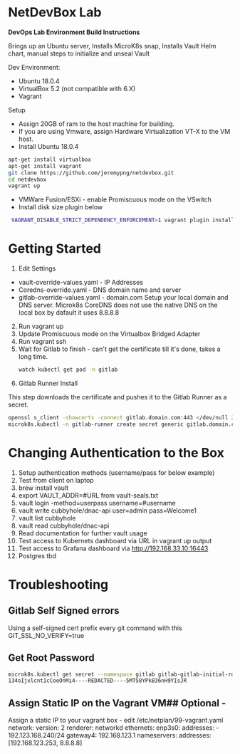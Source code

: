 # NetDevBox Lab

**DevOps Lab Environment Build Instructions**

Brings up an Ubuntu server, Installs MicroK8s snap, Installs Vault Helm chart, manual steps to initialize and unseal Vault

Dev Environment:
* Ubuntu 18.0.4
* VirtualBox 5.2 (not compatible with 6.X)
* Vagrant

Setup
* Assign 20GB of ram to the host machine for building.
* If you are using Vmware, assign Hardware Virtualization VT-X to the VM host.
* Install Ubuntu 18.0.4
``` bash 
apt-get install virtualbox
apt-get install vagrant
git clone https://github.com/jeremypng/netdevbox.git
cd netdevbox
vagrant up
``` 
* VMWare Fusion/ESXi - enable Promiscuous mode on the VSwitch
* Install disk size plugin below
``` bash
 VAGRANT_DISABLE_STRICT_DEPENDENCY_ENFORCEMENT=1 vagrant plugin install vagrant-disksize
```



# Getting Started
1. Edit Settings
* vault-override-values.yaml - IP Addresses
* Coredns-override.yaml - DNS domain name and server
* gitlab-override-values.yaml - domain.com
  Setup your local domain and DNS server. 
  Microk8s CoreDNS does not use the native DNS on the local box by dafault it uses 8.8.8.8
2. Run vagrant up
3. Update Promiscuous mode on the Virtualbox Bridged Adapter
4. Run vagrant ssh
5. Wait for Gitlab to finish - can't get the certificate till it's done, takes a long time.
   ``` bash 
   watch kubectl get pod -n gitlab 
   ``` 
6. Gitlab Runner Install
   
This step downloads the certificate and pushes it to the Gitlab Runner as a secret.
``` bash 
openssl s_client -showcerts -connect gitlab.domain.com:443 </dev/null 2>/dev/null|openssl x509 -outform PEM >mycert.pem
microk8s.kubectl -n gitlab-runner create secret generic gitlab.domain.com --from-file=gitlab.domaiun.com.crt=mycert.pem
```

# Changing Authentication to the Box
1. Setup authentication methods (username/pass for below example)
2.  Test from client on laptop
   1. brew install vault
   2. export VAULT_ADDR=#URL from vault-seals.txt
   3. vault login -method=userpass username=#username
   4. vault write cubbyhole/dnac-api user=admin pass=Welcome1
   5. vault list cubbyhole
   6. vault read cubbyhole/dnac-api
   7. Read documentation for further vault usage
3.  Test access to Kubernets dashboard via URL in vagrant up output
4.  Test access to Grafana dashboard via http://192.168.33.10:16443
5.  Postgres tbd

# Troubleshooting

## Gitlab Self Signed errors
Using a self-signed cert prefix every git command with this
GIT_SSL_NO_VERIFY=true

## Get Root Password
``` bash
microk8s.kubectl get secret --namespace gitlab gitlab-gitlab-initial-root-password -ojsonpath='{.data.password}' | base64 --decode ; echo
134oIjxlcnt1cCoeOnMi4----REDACTED----5MT58YPkB36nH9YIsJR
```

## Assign Static IP on the Vagrant VM## Optional - 
Assign a static IP to your vagrant box - edit /etc/netplan/99-vagrant.yaml
network:
  version: 2
  renderer: networkd
  ethernets:
    enp3s0:
      addresses:
        - 192.123.168.240/24
      gateway4: 192.168.123.1
      nameservers:
          addresses: [192.168.123.253, 8.8.8.8]